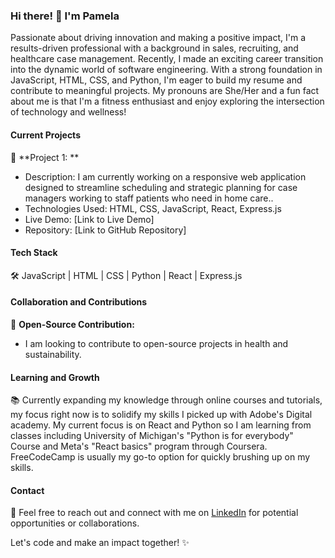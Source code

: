 ### Hi there! 👋 I'm Pamela

Passionate about driving innovation and making a positive impact, I'm a results-driven professional with a background in sales, recruiting, and healthcare case management. Recently, I made an exciting career transition into the dynamic world of software engineering. With a strong foundation in JavaScript, HTML, CSS, and Python, I'm eager to build my resume and contribute to meaningful projects. My pronouns are She/Her and a fun fact about me is that I'm a fitness enthusiast and enjoy exploring the intersection of technology and wellness!

#### Current Projects

🚀 **Project 1: **
- Description: I am currently working on a responsive web application designed to streamline scheduling and strategic planning for case managers working to staff patients who need in home care..
- Technologies Used: HTML, CSS, JavaScript, React, Express.js
- Live Demo: [Link to Live Demo]
- Repository: [Link to GitHub Repository]

#### Tech Stack

🛠️ JavaScript | HTML | CSS | Python | React | Express.js 

#### Collaboration and Contributions

🌟 **Open-Source Contribution:**
- I am looking to contribute to open-source projects in health and sustainability.

#### Learning and Growth

📚 Currently expanding my knowledge through online courses and tutorials, my focus right now is to solidify my skills I picked up with Adobe's Digital academy. My current focus is on React and Python so I am learning from classes including University of Michigan's "Python is for everybody" Course and Meta's "React basics" program through Coursera. FreeCodeCamp is usually my go-to option for quickly brushing up on my skills. 

#### Contact

📩 Feel free to reach out and connect with me on [LinkedIn](https://www.linkedin.com/in/pamela-stankova/) for potential opportunities or collaborations.

Let's code and make an impact together! ✨
